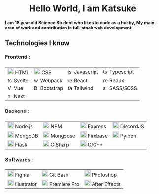 <h1 align="center">Hello World, I am Katsuke</h1>
<h4>I am 16 year old Science Student who likes to code as a hobby, My main area of work and contribution is full-stack web development</h4>
<h2>Technologies I know</h2>
<h3><strong>Frontend :</strong><h3>
<table>
  
  <tr>
    <td><image src="https://image.flaticon.com/icons/png/128/1051/1051277.png" alt="html" height="20px" /> HTML</td>
    <td><image src="https://cdn4.iconfinder.com/data/icons/social-media-logos-6/512/121-css3-512.png" alt="css" height="20px" /> CSS</td>
    <td><image src="https://brandslogos.com/wp-content/uploads/images/large/javascript-logo.png" alt="js" height="16px" /> Javascript</td>
    <td><image src="https://iconape.com/wp-content/png_logo_vector/typescript.png" alt="ts" height="16px" /> Typescript</td>
  </tr>
  
  <tr>
    <td><image src="https://upload.wikimedia.org/wikipedia/commons/thumb/1/1b/Svelte_Logo.svg/1200px-Svelte_Logo.svg.png" alt="ts" height="16px" /> Svelte</td>
    <td><image src="https://raw.githubusercontent.com/webpack/media/master/logo/icon-square-big.png" alt="webpack" height="16px"> Webpack</td>
    <td><image src="https://cdn4.iconfinder.com/data/icons/logos-3/600/React.js_logo-512.png" alt="reactjs" height="16px" /> React</td>
    <td><image src="https://www.vergic.com/wpsitefiles_de3fxs/wp-content/uploads/2017/04/logo.png" alt="redux" height="16px" /> Redux</td>
  </tr>
  
  <tr>
    <td><image src="https://upload.wikimedia.org/wikipedia/commons/thumb/9/95/Vue.js_Logo_2.svg/1184px-Vue.js_Logo_2.svg.png" alt="Vue" height="16px" /> Vue</td>
    <td><image src="https://upload.wikimedia.org/wikipedia/commons/thumb/b/b2/Bootstrap_logo.svg/512px-Bootstrap_logo.svg.png" alt="Boostrap" height="16px" /> Bootstrap</td>
    <td><image src="https://upload.wikimedia.org/wikipedia/commons/thumb/d/d5/Tailwind_CSS_Logo.svg/480px-Tailwind_CSS_Logo.svg.png" alt="tailwind" height='16px' /> Tailwind</td>
    <td><image src="https://sass-lang.com/assets/img/styleguide/seal-color-aef0354c.png" alt="sass" height="16px"> SASS/SCSS</td>
  </tr>
  
  <tr>
    <td><image src="https://seeklogo.com/images/N/next-js-logo-8FCFF51DD2-seeklogo.com.png" alt="nextjs" height="16px"> Next</td>
  </tr>
  
</table>

<h3><strong>Backend :</strong><h3>
<table>
  <tr>
    <td><image src="https://brandslogos.com/wp-content/uploads/thumbs/nodejs-icon-logo.png" alt="node" height="20px" /> Node.js</td>
    <td><image src="https://logodix.com/logo/1974428.png" alt="npm" height="20px" /> NPM</td>
    <td><image src="https://d2eip9sf3oo6c2.cloudfront.net/tags/images/000/000/359/full/expressjslogo.png" alt="express" height="20px" /> Express</td>
    <td><image src="https://discordjs.guide/meta-image.png" alt="discordjs" height="20px" /> DiscordJS</td>
  </tr>
  
  <tr>
    <td><image src="https://i.dlpng.com/static/png/359589_preview.png" alt="mongodb" height="20px" /> MongoDB</td>
    <td><image src="https://raw.githubusercontent.com/github/explore/80688e429a7d4ef2fca1e82350fe8e3517d3494d/topics/mongoose/mongoose.png" alt="mongoose" height="20px" /> Mongoose</td>
    <td><image src="https://brandslogos.com/wp-content/uploads/thumbs/firebase-logo-vector.svg" alt="mongoose" height="20px" /> Firebase</td>
    <td><image src="https://brandslogos.com/wp-content/uploads/images/large/python-logo.png" alt="py" height="20px" /> Python</td>
  </tr>

  <tr>
    <td><image src="https://www.probytes.net/wp-content/uploads/2018/10/flask-logo-png-transparent.png" alt="flask" height="20px" /> Flask</td>
    <td><image src="https://seeklogo.com/images/C/c-sharp-c-logo-02F17714BA-seeklogo.com.png" alt="cs" height="20px" /> C Sharp</td>
    <td><image src="https://brandslogos.com/wp-content/uploads/thumbs/c-logo-vector.svg" alt="cpp" height="20px" /> C/C++</td>
  </tr>
</table>
  
<h3><strong>Softwares :</strong><h3>
<table>
  <tr>
    <td><image src="https://cdn.freebiesupply.com/logos/large/2x/figma-1-logo-png-transparent.png" alt="figma" height="20px" /> Figma</td>
    <td><image src="https://git-scm.com/images/logos/downloads/Git-Icon-1788C.png" alt="git" height="20px" /> Git Bash</td>
    <td><image src="https://upload.wikimedia.org/wikipedia/commons/thumb/2/20/Photoshop_CC_icon.png/246px-Photoshop_CC_icon.png" alt="Ps" height="20px" /> Photoshop</td>
  </tr>
  
  <tr>
    <td><image src="https://upload.wikimedia.org/wikipedia/commons/thumb/6/66/Illustrator_CC_icon.png/492px-Illustrator_CC_icon.png" alt="Ps" height="20px" /> Illustrator</td>
    <td><image src="https://i.pinimg.com/originals/3f/95/2a/3f952aab222afee71726e8ee57e6b228.jpg" alt="Pr" height="20px" /> Premiere Pro</td>
    <td><image src="https://upload.wikimedia.org/wikipedia/commons/thumb/2/29/Adobe_After_Effects_CC_icon.png/492px-Adobe_After_Effects_CC_icon.png" alt="Ae" height="20px"> After Effects</td>
  </tr>
</table>

  
